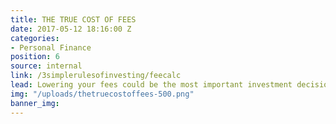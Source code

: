 ```yaml
---
title: THE TRUE COST OF FEES
date: 2017-05-12 18:16:00 Z
categories:
- Personal Finance
position: 6
source: internal
link: /3simplerulesofinvesting/feecalc
lead: Lowering your fees could be the most important investment decision you make.
img: "/uploads/thetruecostoffees-500.png"
banner_img: 
---
```


